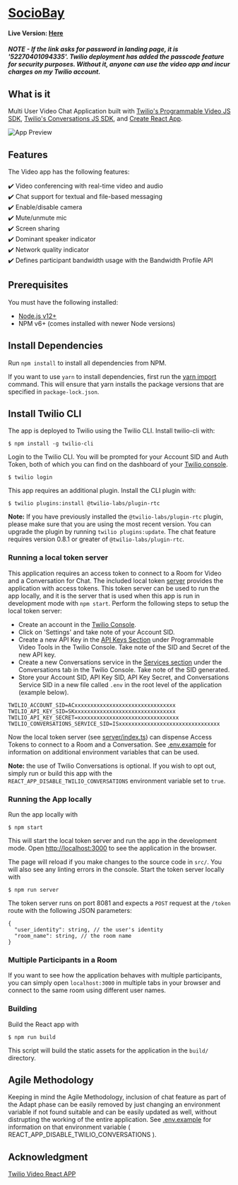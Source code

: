 # [SocioBay](https://video-app-0109-4335-dev.twil.io?passcode=52270401094335)

#### Live Version: [Here](https://video-app-0109-4335-dev.twil.io?passcode=52270401094335)

##### NOTE - If the link asks for password in landing page, it is '52270401094335'. Twilio deployment has added the passcode feature for security purposes. Without it, anyone can use the video app and incur charges on my Twilio account.

## What is it

Multi User Video Chat Application built with [Twilio's Programmable Video JS SDK](https://github.com/twilio/twilio-video.js), [Twilio's Conversations JS SDK](https://www.npmjs.com/package/@twilio/conversations), and [Create React App](https://github.com/facebook/create-react-app).

![App Preview](https://user-images.githubusercontent.com/12685223/94631109-cfca1c80-0284-11eb-8b72-c97276cf34e4.png)

## Features

The Video app has the following features:

:heavy_check_mark: Video conferencing with real-time video and audio\
:heavy_check_mark: Chat support for textual and file-based messaging\
:heavy_check_mark: Enable/disable camera\
:heavy_check_mark: Mute/unmute mic\
:heavy_check_mark: Screen sharing\
:heavy_check_mark: Dominant speaker indicator\
:heavy_check_mark: Network quality indicator\
:heavy_check_mark: Defines participant bandwidth usage with the Bandwidth Profile API

## Prerequisites

You must have the following installed:

- [Node.js v12+](https://nodejs.org/en/download/)
- NPM v6+ (comes installed with newer Node versions)

## Install Dependencies

Run `npm install` to install all dependencies from NPM.

If you want to use `yarn` to install dependencies, first run the [yarn import](https://classic.yarnpkg.com/en/docs/cli/import/) command. This will ensure that yarn installs the package versions that are specified in `package-lock.json`.

## Install Twilio CLI

The app is deployed to Twilio using the Twilio CLI. Install twilio-cli with:

    $ npm install -g twilio-cli

Login to the Twilio CLI. You will be prompted for your Account SID and Auth Token, both of which you can find on the dashboard of your [Twilio console](https://twilio.com/console).

    $ twilio login

This app requires an additional plugin. Install the CLI plugin with:

    $ twilio plugins:install @twilio-labs/plugin-rtc

**Note:** If you have previously installed the `@twilio-labs/plugin-rtc` plugin, please make sure that you are using the most recent version. You can upgrade the plugin by running `twilio plugins:update`. The chat feature requires version 0.8.1 or greater of `@twilio-labs/plugin-rtc`.

### Running a local token server

This application requires an access token to connect to a Room for Video and a Conversation for Chat. The included local token [server](server/index.ts) provides the application with access tokens. This token server can be used to run the app locally, and it is the server that is used when this app is run in development mode with `npm start`. Perform the following steps to setup the local token server:

- Create an account in the [Twilio Console](https://www.twilio.com/console).
- Click on 'Settings' and take note of your Account SID.
- Create a new API Key in the [API Keys Section](https://www.twilio.com/console/video/project/api-keys) under Programmable Video Tools in the Twilio Console. Take note of the SID and Secret of the new API key.
- Create a new Conversations service in the [Services section](https://www.twilio.com/console/conversations/services) under the Conversations tab in the Twilio Console. Take note of the SID generated.
- Store your Account SID, API Key SID, API Key Secret, and Conversations Service SID in a new file called `.env` in the root level of the application (example below).

```
TWILIO_ACCOUNT_SID=ACxxxxxxxxxxxxxxxxxxxxxxxxxxxxxxxx
TWILIO_API_KEY_SID=SKxxxxxxxxxxxxxxxxxxxxxxxxxxxxxxxx
TWILIO_API_KEY_SECRET=xxxxxxxxxxxxxxxxxxxxxxxxxxxxxxxx
TWILIO_CONVERSATIONS_SERVICE_SID=ISxxxxxxxxxxxxxxxxxxxxxxxxxxxxxxxx
```

Now the local token server (see [server/index.ts](server/index.ts)) can dispense Access Tokens to connect to a Room and a Conversation. See [.env.example](.env.example) for information on additional environment variables that can be used.

**Note:** the use of Twilio Conversations is optional. If you wish to opt out, simply run or build this app with the `REACT_APP_DISABLE_TWILIO_CONVERSATIONS` environment variable set to `true`.

### Running the App locally

Run the app locally with

    $ npm start

This will start the local token server and run the app in the development mode. Open [http://localhost:3000](http://localhost:3000) to see the application in the browser.

The page will reload if you make changes to the source code in `src/`.
You will also see any linting errors in the console. Start the token server locally with

    $ npm run server

The token server runs on port 8081 and expects a `POST` request at the `/token` route with the following JSON parameters:

```
{
  "user_identity": string, // the user's identity
  "room_name": string, // the room name
}
```

### Multiple Participants in a Room

If you want to see how the application behaves with multiple participants, you can simply open `localhost:3000` in multiple tabs in your browser and connect to the same room using different user names.

### Building

Build the React app with

    $ npm run build

This script will build the static assets for the application in the `build/` directory.

## Agile Methodology

Keeping in mind the Agile Methodology, inclusion of chat feature as part of the Adapt phase can be easily removed by just changing an environment variable if not found suitable and can be easily updated as well, without distrupting the working of the entire application. See [.env.example](.env.example) for information on that environment variable ( REACT_APP_DISABLE_TWILIO_CONVERSATIONS ).

## Acknowledgment

[Twilio Video React APP](https://github.com/twilio/twilio-video-app-react)
